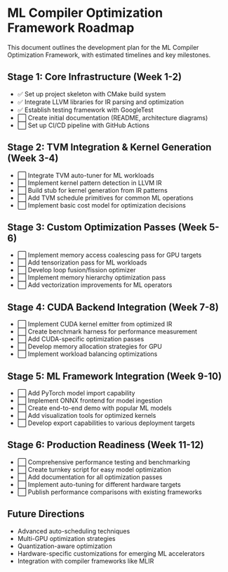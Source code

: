 # ML Compiler Optimization Framework Roadmap

This document outlines the development plan for the ML Compiler Optimization Framework, with estimated timelines and key milestones.

## Stage 1: Core Infrastructure (Week 1-2)
- ✅ Set up project skeleton with CMake build system
- ✅ Integrate LLVM libraries for IR parsing and optimization
- ✅ Establish testing framework with GoogleTest
- ⬜ Create initial documentation (README, architecture diagrams)
- ⬜ Set up CI/CD pipeline with GitHub Actions

## Stage 2: TVM Integration & Kernel Generation (Week 3-4)
- ⬜ Integrate TVM auto-tuner for ML workloads
- ⬜ Implement kernel pattern detection in LLVM IR
- ⬜ Build stub for kernel generation from IR patterns
- ⬜ Add TVM schedule primitives for common ML operations
- ⬜ Implement basic cost model for optimization decisions

## Stage 3: Custom Optimization Passes (Week 5-6)
- ⬜ Implement memory access coalescing pass for GPU targets
- ⬜ Add tensorization pass for ML workloads
- ⬜ Develop loop fusion/fission optimizer
- ⬜ Implement memory hierarchy optimization pass
- ⬜ Add vectorization improvements for ML operators

## Stage 4: CUDA Backend Integration (Week 7-8)
- ⬜ Implement CUDA kernel emitter from optimized IR
- ⬜ Create benchmark harness for performance measurement
- ⬜ Add CUDA-specific optimization passes
- ⬜ Develop memory allocation strategies for GPU
- ⬜ Implement workload balancing optimizations

## Stage 5: ML Framework Integration (Week 9-10)
- ⬜ Add PyTorch model import capability
- ⬜ Implement ONNX frontend for model ingestion
- ⬜ Create end-to-end demo with popular ML models
- ⬜ Add visualization tools for optimized kernels
- ⬜ Develop export capabilities to various deployment targets

## Stage 6: Production Readiness (Week 11-12)
- ⬜ Comprehensive performance testing and benchmarking
- ⬜ Create turnkey script for easy model optimization
- ⬜ Add documentation for all optimization passes
- ⬜ Implement auto-tuning for different hardware targets
- ⬜ Publish performance comparisons with existing frameworks

## Future Directions
- Advanced auto-scheduling techniques
- Multi-GPU optimization strategies
- Quantization-aware optimization
- Hardware-specific customizations for emerging ML accelerators
- Integration with compiler frameworks like MLIR 